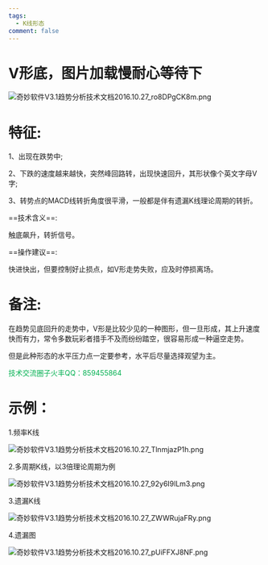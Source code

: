 ```yaml
---
tags:
  - K线形态
comment: false
---
```

# V形底，图片加载慢耐心等待下

![奇妙软件V3.1趋势分析技术文档2016.10.27_ro8DPgCK8m.png](https://cloudflare-imgbed-dp1.pages.dev/file/1727619490897_奇妙软件V3.1趋势分析技术文档2016.10.27_ro8DPgCK8m.png)

# 特征:

1、出现在跌势中;

2、下跌的速度越来越快，突然峰回路转，出现快速回升，其形状像个英文字母V字;

3、转势点的MACD线转折角度很平滑，一般都是伴有遗漏K线理论周期的转折。


==技术含义==:

触底飙升，转折信号。

==操作建议==:

快进快出，但要控制好止损点，如V形走势失败，应及时停损离场。

# 备注:

在趋势见底回升的走势中，V形是比较少见的一种图形，但一旦形成，其上升速度快而有力，常令多数玩彩者措手不及而纷纷踏空，很容易形成一种逼空走势。

但是此种形态的水平压力点一定要参考，水平后尽量选择观望为主。

 <font color="#00b050">技术交流圈子火丰QQ：859455864</font>

# 示例：

1.频率K线

![奇妙软件V3.1趋势分析技术文档2016.10.27_TlnmjazP1h.png](https://cloudflare-imgbed-dp1.pages.dev/file/1727619559787_奇妙软件V3.1趋势分析技术文档2016.10.27_TlnmjazP1h.png)

2.多周期K线，以3倍理论周期为例

![奇妙软件V3.1趋势分析技术文档2016.10.27_92y6I9lLm3.png](https://cloudflare-imgbed-dp1.pages.dev/file/1727619605123_奇妙软件V3.1趋势分析技术文档2016.10.27_92y6I9lLm3.png)

3.遗漏K线

![奇妙软件V3.1趋势分析技术文档2016.10.27_ZWWRujaFRy.png](https://cloudflare-imgbed-dp1.pages.dev/file/1727619716590_奇妙软件V3.1趋势分析技术文档2016.10.27_ZWWRujaFRy.png)

4.遗漏图

![奇妙软件V3.1趋势分析技术文档2016.10.27_pUiFFXJ8NF.png](https://cloudflare-imgbed-dp1.pages.dev/file/1727619762961_奇妙软件V3.1趋势分析技术文档2016.10.27_pUiFFXJ8NF.png)





